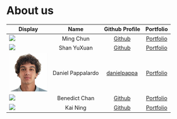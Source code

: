 # About us

| Display                                              |       Name        |                Github Profile                 |              Portfolio               |
|------------------------------------------------------|:-----------------:|:---------------------------------------------:|:------------------------------------:|
| ![](https://via.placeholder.com/100.png?text=Photo)  |     Ming Chun     | [Github](https://github.com/mcmc101001)       | [Portfolio](docs/team/mcmc101001.md) |
| ![](https://via.placeholder.com/100.png?text=Photo)  |    Shan YuXuan    | [Github](https://github.com/xuan127)          |     [Portfolio](team/xuan127.md)     |
| ![](./images/danielpappalardo.png)                   | Daniel Pappalardo | [danielpappa](https://github.com/danielpappa) |   [Portfolio](team/danielpappa.md)   |
| ![](https://via.placeholder.com/100.png?text=Photo)  |   Benedict Chan   | [Github](https://github.com/BenedictChannn)   | [Portfolio](team/benedictchannn.md)  |
| ![](https://via.placeholder.com/100.png?text=Photo)  |      Kai Ning     | [Github](https://github.com/)                 |  [Portfolio](docs/team/johndoe.md)   |
